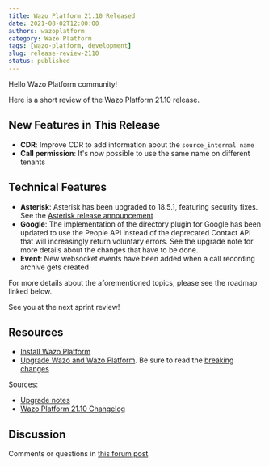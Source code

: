 ```yaml
---
title: Wazo Platform 21.10 Released
date: 2021-08-02T12:00:00
authors: wazoplatform
category: Wazo Platform
tags: [wazo-platform, development]
slug: release-review-2110
status: published
---
```


Hello Wazo Platform community!

Here is a short review of the Wazo Platform 21.10 release.

## New Features in This Release

- **CDR**: Improve CDR to add information about the `source_internal name`
- **Call permission**: It's now possible to use the same name on different tenants

## Technical Features

- **Asterisk**: Asterisk has been upgraded to 18.5.1, featuring security fixes. See the [Asterisk release announcement](https://www.asterisk.org/asterisk-news/asterisk-13-38-3-16-19-1-17-9-4-18-5-1-and-16-8-cert10-now-available-security/)
- **Google**: The implementation of the directory plugin for Google has been updated to use the
  People API instead of the deprecated Contact API that will increasingly return voluntary errors.
  See the upgrade note for more details about the changes that have to be done.
- **Event**: New websocket events have been added when a call recording archive gets created

For more details about the aforementioned topics, please see the roadmap linked below.

See you at the next sprint review!

<!-- truncate -->

## Resources

- [Install Wazo Platform](/use-cases)
- [Upgrade Wazo and Wazo Platform](/uc-doc/upgrade/). Be sure to read the
  [breaking changes](/uc-doc/upgrade/upgrade_notes#21-10)

Sources:

- [Upgrade notes](/uc-doc/upgrade/upgrade_notes#21-10)
- [Wazo Platform 21.10 Changelog](https://wazo-dev.atlassian.net/issues/?jql=project%3DWAZO%20AND%20fixVersion%3D21.10)

## Discussion

Comments or questions in
[this forum post](https://wazo-platform.discourse.group/t/blog-wazo-platform-21-10-released).
